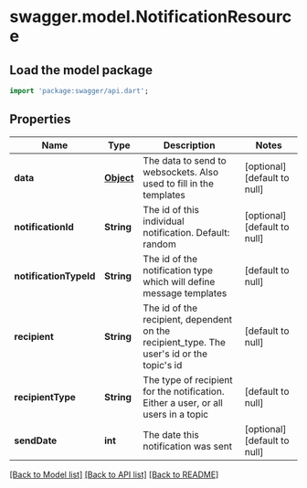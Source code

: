 # swagger.model.NotificationResource

## Load the model package
```dart
import 'package:swagger/api.dart';
```

## Properties
Name | Type | Description | Notes
------------ | ------------- | ------------- | -------------
**data** | [**Object**](Object.md) | The data to send to websockets. Also used to fill in the templates | [optional] [default to null]
**notificationId** | **String** | The id of this individual notification. Default: random | [optional] [default to null]
**notificationTypeId** | **String** | The id of the notification type which will define message templates | [default to null]
**recipient** | **String** | The id of the recipient, dependent on the recipient_type. The user&#39;s id or the topic&#39;s id | [default to null]
**recipientType** | **String** | The type of recipient for the notification. Either a user, or all users in a topic | [default to null]
**sendDate** | **int** | The date this notification was sent | [optional] [default to null]

[[Back to Model list]](../README.md#documentation-for-models) [[Back to API list]](../README.md#documentation-for-api-endpoints) [[Back to README]](../README.md)


